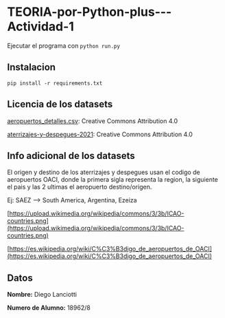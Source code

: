 # TEORIA-por-Python-plus---Actividad-1


Ejecutar el programa con `python run.py`


## Instalacion

`pip install -r requirements.txt`


## Licencia de los datasets

[aeropuertos_detalles.csv](https://datos.gob.ar/dataset/transporte-lista-aeropuertos): Creative Commons Attribution 4.0 

[aterrizajes-y-despegues-2021](https://datos.gob.ar/dataset/transporte-aterrizajes-despegues-registrados-por-empresa-argentina-navegacion-aerea-eana): Creative Commons Attribution 4.0 


## Info adicional de los datasets

El origen y destino de los aterrizajes y despegues usan el codigo de aeropuertos OACI, donde la primera sigla representa la region, la siguiente el pais y las 2 ultimas el aeropuerto destino/origen.

Ej: SAEZ --> South America, Argentina, Ezeiza

[https://upload.wikimedia.org/wikipedia/commons/3/3b/ICAO-countries.png](https://upload.wikimedia.org/wikipedia/commons/3/3b/ICAO-countries.png)

[https://es.wikipedia.org/wiki/C%C3%B3digo_de_aeropuertos_de_OACI](https://es.wikipedia.org/wiki/C%C3%B3digo_de_aeropuertos_de_OACI)


## Datos

**Nombre:** Diego Lanciotti

**Numero de Alumno:** 18962/8
